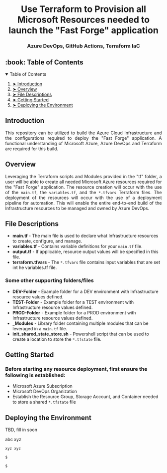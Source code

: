 <h1 align="center"> Use Terraform to Provision all Microsoft Resources needed to launch the "Fast Forge" application </h1>
<h3 align="center"> Azure DevOps, GitHub Actions, Terraform IaC </h3>

<!-- TABLE OF CONTENTS -->
<h2 id="table-of-contents"> :book: Table of Contents</h2>

<details open="open">
  <summary>Table of Contents</summary>
  <ol>
    <li><a href="#introduction"> ➤ Introduction</a></li>
    <li><a href="#overview"> ➤ Overview</a></li>
    <li><a href="#file-descriptions"> ➤ File Descriptions</a></li>
    <li><a href="#getting-started"> ➤ Getting Started</a></li>
    <li><a href="#deploying"> ➤ Deploying the Environment </a></li>
  </ol>
</details>

<!-- ABOUT THE PROJECT -->
<h2 id="introduction"> Introduction</h2>

<p align="justify"> 
  This repository can be utilized to build the Azure Cloud Infrastructure and the configurations required to deploy the "Fast Forge" application. A functional understanding of Microsoft Azure, Azure DevOps and Terraform are required for this build. 
</p>

<!-- OVERVIEW -->
<h2 id="overview"> Overview</h2>

<p align="justify"> 
   Leveraging the Terraform scripts and Modules provided in the "tf" folder, a user will be able to create all needed Microsoft Azure resources required for the "Fast Forge" application. The resource creation will occur with the use of the <code>main.tf</code>, the <code>variables.tf</code>, and the <code>*.tfvars</code> Terraform files. The deployment of the resources will occur with the use of a deployment pipeline for automation. This will enable the entire end-to-end build of the Infrastructure resources to be managed and owned by Azure DevOps. 
</p>

<!-- FILES DESCRIPTION -->
<h2 id="file-descriptions"> File Descriptions</h2>

<ul>
  <li><b>main.tf</b> - The main file is used to declare what Infrastructure resources to create, configure, and manage.</li>
  <li><b>variables.tf</b> - Contains variable definitions for your <code>main.tf</code> file.</li>
  <li><b>output.tf</b> - If applicable, resource output values will be specified in this file.</li>
  <li><b>terraform.tfvars</b> - The <code>*.tfvars</code> file contains input variables that are set int he variables.tf file.</li>
</ul>

<h3>Some other supporting folders/files</h3>
<ul>
  <li><b>DEV-Folder</b> - Example folder for a DEV environment with Infrastructure resource values defined.</li>
  <li><b>TEST-Folder</b> - Example folder for a TEST environment with Infrastructure resource values defined.</li>
  <li><b>PROD-Folder</b> - Example folder for a PROD environment with Infrastructure resource values defined.</li>
  <li><b>_Modules</b> - Library folder containing multiple modules that can be leveraged in a <code>main.tf</code> file.</li>
  <li><b>init_shared_state_store.sh</b> - Powershell script that can be used to create a location to store the <code>*.tfstate</code> file.</li>
</ul>


<!-- GETTING STARTED -->
<h2 id="getting-started"> Getting Started</h2>

<h3>Before starting any resource deployment, first ensure the following is established:</h3>
<ul>
  <li> Microsoft Azure Subscription</li>
  <li> Microsoft DevOps Organization</li>
  <li> Establish the Resource Group, Storage Account, and Container needed to store a shared <code>*.tfstate</code> file</li>
</ul>


<!-- SCENARIO1 -->
<h2 id="deploying"> Deploying the Environment</h2>

<p>TBD, fill in soon</p>
<p>abc xyz</p>

<pre><code>xyz xyz</code></pre>
<pre><code>$ </code></pre>
<pre><code>$ </code></pre>
